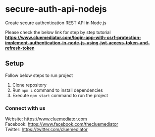 # secure-auth-api-nodejs
Create secure authentication REST API in Node.js

Please check the below link for step by step tutorial
**https://www.cluemediator.com/login-app-with-csrf-protection-implement-authentication-in-node-js-using-jwt-access-token-and-refresh-token**

## Setup
Follow below steps to run project

1. Clone repository
2. Run `npm i` command to install dependencies
3. Execute `npm start` command to run the project

  
  
### Connect with us
Website: https://www.cluemediator.com  
Facebook: https://www.facebook.com/thecluemediator  
Twitter: https://twitter.com/cluemediator
